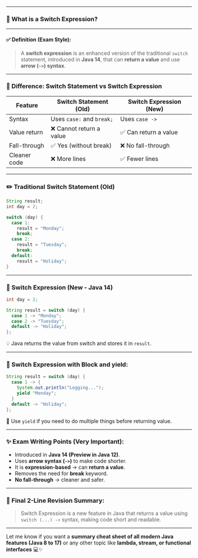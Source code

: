 
---

### 🧠 What is a Switch Expression?

---

#### ✅ **Definition (Exam Style):**

> A **switch expression** is an enhanced version of the traditional `switch` statement, introduced in **Java 14**, that can **return a value** and use **arrow (`->`) syntax**.

---

### 🔄 Difference: Switch Statement vs Switch Expression

| Feature      | Switch Statement (Old)    | Switch Expression (New) |
| ------------ | ------------------------- | ----------------------- |
| Syntax       | Uses `case:` and `break;` | Uses `case ->`          |
| Value return | ❌ Cannot return a value   | ✅ Can return a value    |
| Fall-through | ✅ Yes (without break)     | ❌ No fall-through       |
| Cleaner code | ❌ More lines              | ✅ Fewer lines           |

---

### ✏️ Traditional Switch Statement (Old)

```java
String result;
int day = 2;

switch (day) {
  case 1:
    result = "Monday";
    break;
  case 2:
    result = "Tuesday";
    break;
  default:
    result = "Holiday";
}
```

---

### 🌟 Switch Expression (New - Java 14)

```java
int day = 2;

String result = switch (day) {
  case 1 -> "Monday";
  case 2 -> "Tuesday";
  default -> "Holiday";
};
```

💡 Java returns the value from switch and stores it in `result`.

---

### 🔁 Switch Expression with Block and yield:

```java
String result = switch (day) {
  case 1 -> {
    System.out.println("Logging...");
    yield "Monday";
  }
  default -> "Holiday";
};
```

🧠 Use `yield` if you need to do multiple things before returning value.

---

### ✨ Exam Writing Points (Very Important):

* Introduced in **Java 14 (Preview in Java 12)**.
* Uses **arrow syntax (`->`)** to make code shorter.
* It is **expression-based** → can **return a value**.
* Removes the need for **break** keyword.
* **No fall-through** → cleaner and safer.

---

### 📝 Final 2-Line Revision Summary:

> Switch Expression is a new feature in Java that returns a value using `switch (...) ->` syntax, making code short and readable.

---

Let me know if you want a **summary cheat sheet of all modern Java features (Java 8 to 17)** or any other topic like **lambda, stream, or functional interfaces** 💻✨
